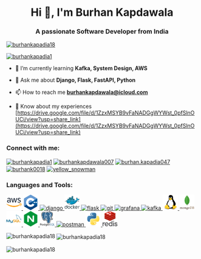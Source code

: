 <h1 align="center">Hi 👋, I'm Burhan Kapdawala</h1>
<h3 align="center">A passionate Software Developer from India</h3>

<p align="left"> <a href="https://github.com/ryo-ma/github-profile-trophy"><img src="https://github-profile-trophy.vercel.app/?username=burhankapadia18" alt="burhankapadia18" /></a> </p>

<p align="left"> <a href="https://twitter.com/burhankapadia1" target="blank"><img src="https://img.shields.io/twitter/follow/burhankapadia1?logo=twitter&style=for-the-badge" alt="burhankapadia1" /></a> </p>

- 🌱 I’m currently learning **Kafka, System Design, AWS**

- 💬 Ask me about **Django, Flask, FastAPI, Python**

- 📫 How to reach me **burhankapdawala@icloud.com**

- 📄 Know about my experiences [https://drive.google.com/file/d/1ZzxMSYB9vFaNADGgWYWst_0pfSlnOUCi/view?usp=share_link](https://drive.google.com/file/d/1ZzxMSYB9vFaNADGgWYWst_0pfSlnOUCi/view?usp=share_link)

<h3 align="left">Connect with me:</h3>
<p align="left">
<a href="https://twitter.com/burhankapadia1" target="blank"><img align="center" src="https://raw.githubusercontent.com/rahuldkjain/github-profile-readme-generator/master/src/images/icons/Social/twitter.svg" alt="burhankapadia1" height="30" width="40" /></a>
<a href="https://linkedin.com/in/burhankapdawala007" target="blank"><img align="center" src="https://raw.githubusercontent.com/rahuldkjain/github-profile-readme-generator/master/src/images/icons/Social/linked-in-alt.svg" alt="burhankapdawala007" height="30" width="40" /></a>
<a href="https://instagram.com/burhan.kapadia047" target="blank"><img align="center" src="https://raw.githubusercontent.com/rahuldkjain/github-profile-readme-generator/master/src/images/icons/Social/instagram.svg" alt="burhan.kapadia047" height="30" width="40" /></a>
<a href="https://www.codechef.com/users/burhank0018" target="blank"><img align="center" src="https://cdn.jsdelivr.net/npm/simple-icons@3.1.0/icons/codechef.svg" alt="burhank0018" height="30" width="40" /></a>
<a href="https://www.leetcode.com/yellow_snowman" target="blank"><img align="center" src="https://raw.githubusercontent.com/rahuldkjain/github-profile-readme-generator/master/src/images/icons/Social/leet-code.svg" alt="yellow_snowman" height="30" width="40" /></a>
</p>

<h3 align="left">Languages and Tools:</h3>
<p align="left"> <a href="https://aws.amazon.com" target="_blank" rel="noreferrer"> <img src="https://raw.githubusercontent.com/devicons/devicon/master/icons/amazonwebservices/amazonwebservices-original-wordmark.svg" alt="aws" width="40" height="40"/> </a> <a href="https://www.w3schools.com/cpp/" target="_blank" rel="noreferrer"> <img src="https://raw.githubusercontent.com/devicons/devicon/master/icons/cplusplus/cplusplus-original.svg" alt="cplusplus" width="40" height="40"/> </a> <a href="https://www.djangoproject.com/" target="_blank" rel="noreferrer"> <img src="https://cdn.worldvectorlogo.com/logos/django.svg" alt="django" width="40" height="40"/> </a> <a href="https://www.docker.com/" target="_blank" rel="noreferrer"> <img src="https://raw.githubusercontent.com/devicons/devicon/master/icons/docker/docker-original-wordmark.svg" alt="docker" width="40" height="40"/> </a> <a href="https://flask.palletsprojects.com/" target="_blank" rel="noreferrer"> <img src="https://www.vectorlogo.zone/logos/pocoo_flask/pocoo_flask-icon.svg" alt="flask" width="40" height="40"/> </a> <a href="https://git-scm.com/" target="_blank" rel="noreferrer"> <img src="https://www.vectorlogo.zone/logos/git-scm/git-scm-icon.svg" alt="git" width="40" height="40"/> </a> <a href="https://grafana.com" target="_blank" rel="noreferrer"> <img src="https://www.vectorlogo.zone/logos/grafana/grafana-icon.svg" alt="grafana" width="40" height="40"/> </a> <a href="https://kafka.apache.org/" target="_blank" rel="noreferrer"> <img src="https://www.vectorlogo.zone/logos/apache_kafka/apache_kafka-icon.svg" alt="kafka" width="40" height="40"/> </a> <a href="https://www.linux.org/" target="_blank" rel="noreferrer"> <img src="https://raw.githubusercontent.com/devicons/devicon/master/icons/linux/linux-original.svg" alt="linux" width="40" height="40"/> </a> <a href="https://www.mongodb.com/" target="_blank" rel="noreferrer"> <img src="https://raw.githubusercontent.com/devicons/devicon/master/icons/mongodb/mongodb-original-wordmark.svg" alt="mongodb" width="40" height="40"/> </a> <a href="https://www.mysql.com/" target="_blank" rel="noreferrer"> <img src="https://raw.githubusercontent.com/devicons/devicon/master/icons/mysql/mysql-original-wordmark.svg" alt="mysql" width="40" height="40"/> </a> <a href="https://www.nginx.com" target="_blank" rel="noreferrer"> <img src="https://raw.githubusercontent.com/devicons/devicon/master/icons/nginx/nginx-original.svg" alt="nginx" width="40" height="40"/> </a> <a href="https://www.postgresql.org" target="_blank" rel="noreferrer"> <img src="https://raw.githubusercontent.com/devicons/devicon/master/icons/postgresql/postgresql-original-wordmark.svg" alt="postgresql" width="40" height="40"/> </a> <a href="https://postman.com" target="_blank" rel="noreferrer"> <img src="https://www.vectorlogo.zone/logos/getpostman/getpostman-icon.svg" alt="postman" width="40" height="40"/> </a> <a href="https://www.python.org" target="_blank" rel="noreferrer"> <img src="https://raw.githubusercontent.com/devicons/devicon/master/icons/python/python-original.svg" alt="python" width="40" height="40"/> </a> <a href="https://redis.io" target="_blank" rel="noreferrer"> <img src="https://raw.githubusercontent.com/devicons/devicon/master/icons/redis/redis-original-wordmark.svg" alt="redis" width="40" height="40"/> </a> </p>

<p><img align="left" src="https://github-readme-stats.vercel.app/api/top-langs?username=burhankapadia18&show_icons=true&locale=en&layout=compact" alt="burhankapadia18" /></p>

<p>&nbsp;<img align="center" src="https://github-readme-stats.vercel.app/api?username=burhankapadia18&show_icons=true&locale=en" alt="burhankapadia18" /></p>

<p><img align="center" src="https://github-readme-streak-stats.herokuapp.com/?user=burhankapadia18&" alt="burhankapadia18" /></p>
